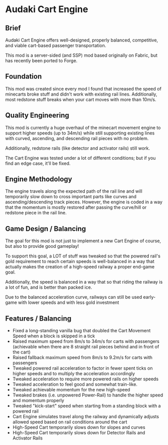 # Audaki Cart Engine

## Brief
Audaki Cart Engine offers well-designed, properly balanced, competitive, and viable cart-based passenger transportation.

This mod is a server-sided (and SSP) mod based originally on Fabric, but has recently been ported to Forge.

## Foundation
This mod was created since every mod I found that increased the speed of minecarts broke stuff and didn't
work with existing rail lines. Additionally, most redstone stuff breaks when your cart moves with more than 10m/s.

## Quality Engineering
This mod is currently a huge overhaul of the minecart movement engine to support higher speeds (up to 34m/s)
while still supporting existing lines with curved, ascending, and descending rail pieces with no problem.

Additionally, redstone rails (like detector and activator rails) still work.

The Cart Engine was tested under a lot of different conditions; but if you find an edge case, it'll be fixed.

## Engine Methodology
The engine travels along the expected path of the rail line and will temporarily slow down to cross important parts
like curves and ascending/descending track pieces. However, the engine is coded in a way that the momentum is mostly restored
after passing the curve/hill or redstone piece in the rail line.

## Game Design / Balancing
The goal for this mod is not just to implement a new Cart Engine of course, but also to provide good gameplay!

To support this goal, a LOT of stuff was tweaked so that the powered rail's gold requirement to reach certain
speeds is well-balanced in a way that actually makes the creation of a high-speed railway a proper end-game goal.

Additionally, the speed is balanced in a way that so that riding the railway is a lot of fun, and is better than packed ice.

Due to the balanced acceleration curve, railways can still be used early-game with lower speeds and with less gold investment

## Features / Balancing
- Fixed a long-standing vanilla bug that doubled the Cart Movement Speed when a block is skipped in a tick
- Raised maximum speed from 8m/s to 34m/s for carts with passengers (achievable when there are 8 straight rail
  pieces behind and in front of the cart)
- Raised fallback maximum speed from 8m/s to 9.2m/s for carts with passengers
- Tweaked powered rail acceleration to factor in fewer spent ticks on higher speeds and to multiply the acceleration accordingly
- Tweaked acceleration to require more powered rails on higher speeds
- Tweaked acceleration to feel good and somewhat train-like.
- Tweaked achievable momentum for the new high-speed
- Tweaked brakes (i.e. unpowered Power-Rail) to handle the higher speed and momentum properly
- Tweaked "kick-start" speed when starting from a standing block with a powered rail
- Cart Engine simulates travel along the railway and dynamically adjusts allowed speed based on rail conditions around the cart
- High-Speed Cart temporarily slows down for slopes and curves
- High-Speed Cart temporarily slows down for Detector Rails and Activator Rails
